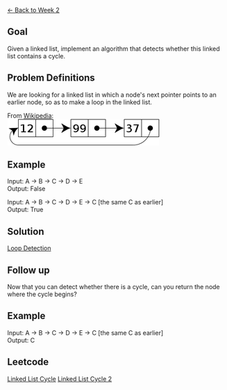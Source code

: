 [<- Back to Week 2](..)

## Goal ##
Given a linked list, implement an algorithm that
detects whether this linked list contains a cycle.

## Problem Definitions ##
We are looking for a linked list in which a node's next
pointer points to an earlier node, so as to make a loop in
the linked list.

From [Wikipedia](https://en.wikipedia.org/wiki/Linked_list#Circular_Linked_list):  
![circular linked list][circular]

## Example ##
Input:    A -> B -> C -> D -> E  
Output:   False

Input:    A -> B -> C -> D -> E -> C [the same C as earlier]  
Output:   True

## Solution ##
[Loop Detection](../solutions/solution-loop-detection.md)

## Follow up ##
Now that you can detect whether there is a cycle, can you return
the node where the cycle begins?

## Example ##
Input:    A -> B -> C -> D -> E -> C [the same C as earlier]  
Output:   C

## Leetcode ##
[Linked List Cycle](https://leetcode.com/problems/linked-list-cycle/#/description)
[Linked List Cycle 2](https://leetcode.com/problems/linked-list-cycle-ii/#/description)

[circular]: ./circular-linked-list.png